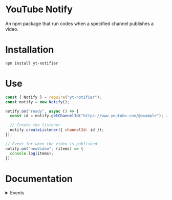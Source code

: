 # YouTube Notify

An npm package that run codes when a specified channel publishes a video.

# Installation

```
npm install yt-notifier
```

# Use

```javascript
const { Notify } = require("yt-notifier");
const notify = new Notify();

notify.on("ready", async () => {
  const id = notify.getChannelId("https://www.youtube.com/@example"); // Youtube channel url

  // Create the listener
  notify.createListener({ channelId: id });
});

// Event for when the video is published
notify.on("newVideo", (items) => {
  console.log(items);
});
```

# Documentation
<details><summary>Events</summary>

## Ready
This event is only active when instance is ```ready```.

### Use
```javascript
notify.on('ready', (i) => {
  ...
});
```

</details>
